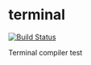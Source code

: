 # terminal

[![Build Status](https://travis-ci.org/cerberillo/terminal.svg?branch=master)](https://travis-ci.org/cerberillo/terminal)

Terminal compiler test

